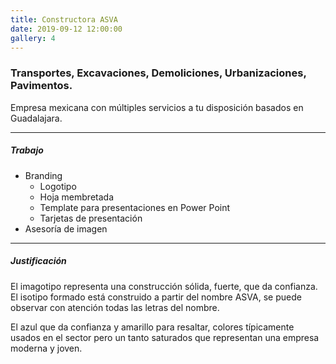 ```yaml
---
title: Constructora ASVA
date: 2019-09-12 12:00:00
gallery: 4
---
```

### Transportes, Excavaciones, Demoliciones, Urbanizaciones, Pavimentos.

<p class="lead">Empresa mexicana con múltiples servicios a tu disposición basados en Guadalajara.</p>

---

##### Trabajo

- Branding
	- Logotipo
	- Hoja membretada
	- Template para presentaciones en Power Point
	- Tarjetas de presentación
- Asesoría de imagen

---

##### Justificación

El imagotipo representa una construcción sólida, fuerte, que da confianza. El isotipo formado está construido a partir del nombre ASVA, se puede observar con atención todas las letras del nombre.

El azul que da confianza y amarillo para resaltar, colores típicamente usados en el sector pero un tanto saturados que representan una empresa moderna y joven.